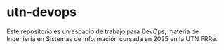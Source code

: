 # utn-devops

Este repositorio es un espacio de trabajo para DevOps, materia de Ingeniería en Sistemas de Información cursada en 2025 en la UTN FRRe.
